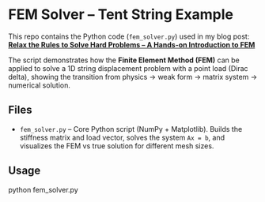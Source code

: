 # FEM Solver – Tent String Example

This repo contains the Python code (`fem_solver.py`) used in my blog post:  
**[Relax the Rules to Solve Hard Problems – A Hands-on Introduction to FEM](https://medium.com/@adityajabade1/relax-the-rules-to-solve-hard-problems-080880538b00)**

The script demonstrates how the **Finite Element Method (FEM)** can be applied to solve a 1D string displacement problem with a point load (Dirac delta), showing the transition from physics → weak form → matrix system → numerical solution.

## Files
- `fem_solver.py` – Core Python script (NumPy + Matplotlib). Builds the stiffness matrix and load vector, solves the system `Ax = b`, and visualizes the FEM vs true solution for different mesh sizes.

## Usage
python fem_solver.py
